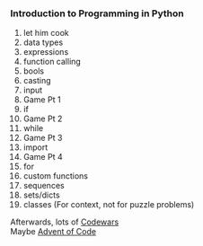 ### Introduction to Programming in Python
1. let him cook
1. data types
1. expressions
1. function calling
1. bools
1. casting
1. input
1. Game Pt 1
1. if
1. Game Pt 2
1. while
1. Game Pt 3
1. import
1. Game Pt 4
1. for
1. custom functions
1. sequences
1. sets/dicts
1. classes (For context, not for puzzle problems)

Afterwards, lots of [Codewars](http://codewars.com)\
Maybe [Advent of Code](https://adventofcode.com/)